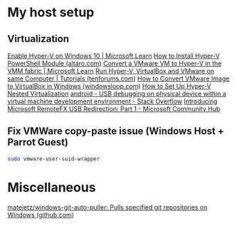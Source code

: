 # My host setup
## Virtualization
[Enable Hyper-V on Windows 10 | Microsoft Learn](https://learn.microsoft.com/en-us/virtualization/hyper-v-on-windows/quick-start/enable-hyper-v)
[How to Install Hyper-V PowerShell Module (altaro.com)](https://www.altaro.com/hyper-v/install-hyper-v-powershell-module/)
[Convert a VMware VM to Hyper-V in the VMM fabric | Microsoft Learn](https://learn.microsoft.com/en-us/system-center/vmm/vm-convert-vmware?view=sc-vmm-2022#convert-using-the-wizard)
[Run Hyper-V, VirtualBox and VMware on same Computer | Tutorials (tenforums.com)](https://www.tenforums.com/tutorials/139405-run-hyper-v-virtualbox-vmware-same-computer.html)
[How to Convert VMware Image to VirtualBox in Windows (windowsloop.com)](https://windowsloop.com/convert-vmware-to-virtualbox/)
[How to Set Up Hyper-V Nested Virtualization](https://adamtheautomator.com/nested-virtualization/)
[android - USB debugging on physical device within a virtual machine development environment - Stack Overflow](https://stackoverflow.com/questions/60829713/usb-debugging-on-physical-device-within-a-virtual-machine-development-environmen)
[Introducing Microsoft RemoteFX USB Redirection: Part 1 - Microsoft Community Hub](https://techcommunity.microsoft.com/t5/security-compliance-and-identity/introducing-microsoft-remotefx-usb-redirection-part-1/ba-p/247035)

## Fix VMWare copy-paste issue (Windows Host + Parrot Guest)
```bash
sudo vmware-user-suid-wrapper
```

# Miscellaneous
[matejetz/windows-git-auto-puller: Pulls specified git repositories on Windows (github.com)](https://github.com/matejetz/windows-git-auto-puller)


